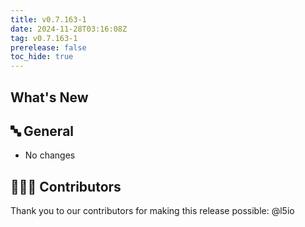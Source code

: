 ```yaml
---
title: v0.7.163-1
date: 2024-11-28T03:16:08Z
tag: v0.7.163-1
prerelease: false
toc_hide: true
---
```


## What's New
## 🔤 General
* No changes

## 👨🏽‍💻 Contributors

Thank you to our contributors for making this release possible:
@l5io
